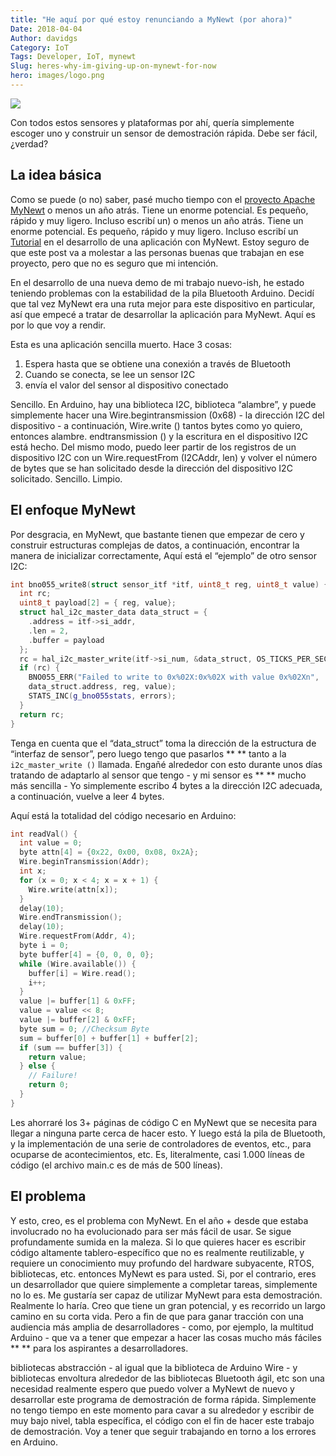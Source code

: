 ```yaml
---
title: "He aquí por qué estoy renunciando a MyNewt (por ahora)"
Date: 2018-04-04
Author: davidgs
Category: IoT
Tags: Developer, IoT, mynewt
Slug: heres-why-im-giving-up-on-mynewt-for-now
hero: images/logo.png
---
```


![](/posts/category/iot/iot-software/images/IMG_3724-300x293.jpg)

Con todos estos sensores y plataformas por ahí, quería simplemente escoger uno y construir un sensor de demostración rápida. Debe ser fácil, ¿verdad?

## La idea básica

Como se puede (o no) saber, pasé mucho tiempo con el [proyecto Apache MyNewt](https://mynewt.apache.org/) o menos un año atrás. Tiene un enorme potencial. Es pequeño, rápido y muy ligero. Incluso escribí un) o menos un año atrás. Tiene un enorme potencial. Es pequeño, rápido y muy ligero. Incluso escribí un [Tutorial](/posts/category/iot/iot-software/building-an-app-with-apache-mynewt/) en el desarrollo de una aplicación con MyNewt. Estoy seguro de que este post va a molestar a las personas buenas que trabajan en ese proyecto, pero que no es seguro que mi intención.

En el desarrollo de una nueva demo de mi trabajo nuevo-ish, he estado teniendo problemas con la estabilidad de la pila Bluetooth Arduino. Decidí que tal vez MyNewt era una ruta mejor para este dispositivo en particular, así que empecé a tratar de desarrollar la aplicación para MyNewt. Aquí es por lo que voy a rendir.

Esta es una aplicación sencilla muerto. Hace 3 cosas:

1. Espera hasta que se obtiene una conexión a través de Bluetooth
2. Cuando se conecta, se lee un sensor I2C
3. envía el valor del sensor al dispositivo conectado

Sencillo. En Arduino, hay una biblioteca I2C, biblioteca “alambre”, y puede simplemente hacer una Wire.begintransmission (0x68) - la dirección I2C del dispositivo - a continuación, Wire.write () tantos bytes como yo quiero, entonces alambre. endtransmission () y la escritura en el dispositivo I2C está hecho. Del mismo modo, puedo leer partir de los registros de un dispositivo I2C con un Wire.requestFrom (I2CAddr, len) y volver el número de bytes que se han solicitado desde la dirección del dispositivo I2C solicitado. Sencillo. Limpio.

## El enfoque MyNewt

Por desgracia, en MyNewt, que bastante tienen que empezar de cero y construir estructuras complejas de datos, a continuación, encontrar la manera de inicializar correctamente, Aquí está el “ejemplo” de otro sensor I2C:

```cpp
int bno055_write8(struct sensor_itf *itf, uint8_t reg, uint8_t value) {
  int rc;
  uint8_t payload[2] = { reg, value};
  struct hal_i2c_master_data data_struct = {
    .address = itf->si_addr,
    .len = 2,
    .buffer = payload
  };
  rc = hal_i2c_master_write(itf->si_num, &data_struct, OS_TICKS_PER_SEC, 1);
  if (rc) {
    BNO055_ERR("Failed to write to 0x%02X:0x%02X with value 0x%02Xn",
    data_struct.address, reg, value);
    STATS_INC(g_bno055stats, errors);
  }
  return rc;
}
```

Tenga en cuenta que el “data_struct” toma la dirección de la estructura de “interfaz de sensor”, pero luego tengo que pasarlos ** ** tanto a la `i2c_master_write ()` llamada. Engañé alrededor con esto durante unos días tratando de adaptarlo al sensor que tengo - y mi sensor es ** ** mucho más sencilla - Yo simplemente escribo 4 bytes a la dirección I2C adecuada, a continuación, vuelve a leer 4 bytes.

Aquí está la totalidad del código necesario en Arduino:

```cpp
int readVal() {
  int value = 0;
  byte attn[4] = {0x22, 0x00, 0x08, 0x2A};
  Wire.beginTransmission(Addr);
  int x;
  for (x = 0; x < 4; x = x + 1) {
    Wire.write(attn[x]);
  }
  delay(10);
  Wire.endTransmission();
  delay(10);
  Wire.requestFrom(Addr, 4);
  byte i = 0;
  byte buffer[4] = {0, 0, 0, 0};
  while (Wire.available()) {
    buffer[i] = Wire.read();
    i++;
  }
  value |= buffer[1] & 0xFF;
  value = value << 8;
  value |= buffer[2] & 0xFF;
  byte sum = 0; //Checksum Byte
  sum = buffer[0] + buffer[1] + buffer[2];
  if (sum == buffer[3]) {
    return value;
  } else {
    // Failure!
    return 0;
  }
}
```

Les ahorraré los 3+ páginas de código C en MyNewt que se necesita para llegar a ninguna parte cerca de hacer esto. Y luego está la pila de Bluetooth, y la implementación de una serie de controladores de eventos, etc., para ocuparse de acontecimientos, etc. Es, literalmente, casi 1.000 líneas de código (el archivo main.c es de más de 500 líneas).

## El problema

Y esto, creo, es el problema con MyNewt. En el año + desde que estaba involucrado no ha evolucionado para ser más fácil de usar. Se sigue profundamente sumida en la maleza. Si lo que quieres hacer es escribir código altamente tablero-específico que no es realmente reutilizable, y requiere un conocimiento muy profundo del hardware subyacente, RTOS, bibliotecas, etc. entonces MyNewt es para usted. Si, por el contrario, eres un desarrollador que quiere simplemente a completar tareas, simplemente no lo es. Me gustaría ser capaz de utilizar MyNewt para esta demostración. Realmente lo haría. Creo que tiene un gran potencial, y es recorrido un largo camino en su corta vida. Pero a fin de que para ganar tracción con una audiencia más amplia de desarrolladores - como, por ejemplo, la multitud Arduino - que va a tener que empezar a hacer las cosas mucho más fáciles ** ** para los aspirantes a desarrolladores.

bibliotecas abstracción - al igual que la biblioteca de Arduino Wire - y bibliotecas envoltura alrededor de las bibliotecas Bluetooth ágil, etc son una necesidad realmente espero que puedo volver a MyNewt de nuevo y desarrollar este programa de demostración de forma rápida. Simplemente no tengo tiempo en este momento para cavar a su alrededor y escribir de muy bajo nivel, tabla específica, el código con el fin de hacer este trabajo de demostración. Voy a tener que seguir trabajando en torno a los errores en Arduino.
